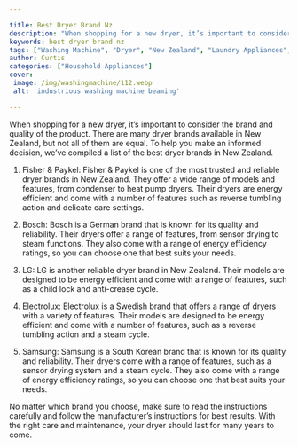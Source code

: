 ```yaml
---

title: Best Dryer Brand Nz
description: "When shopping for a new dryer, it’s important to consider the brand and quality of the product. There are many dryer brands availa...keep going and find out"
keywords: best dryer brand nz
tags: ["Washing Machine", "Dryer", "New Zealand", "Laundry Appliances", "Appliance Brand", "Appliance Guide"]
author: Curtis
categories: ["Household Appliances"]
cover: 
 image: /img/washingmachine/112.webp
 alt: 'industrious washing machine beaming'

---
```


When shopping for a new dryer, it’s important to consider the brand and quality of the product. There are many dryer brands available in New Zealand, but not all of them are equal. To help you make an informed decision, we’ve compiled a list of the best dryer brands in New Zealand.

1. Fisher & Paykel: Fisher & Paykel is one of the most trusted and reliable dryer brands in New Zealand. They offer a wide range of models and features, from condenser to heat pump dryers. Their dryers are energy efficient and come with a number of features such as reverse tumbling action and delicate care settings.

2. Bosch: Bosch is a German brand that is known for its quality and reliability. Their dryers offer a range of features, from sensor drying to steam functions. They also come with a range of energy efficiency ratings, so you can choose one that best suits your needs.

3. LG: LG is another reliable dryer brand in New Zealand. Their models are designed to be energy efficient and come with a range of features, such as a child lock and anti-crease cycle.

4. Electrolux: Electrolux is a Swedish brand that offers a range of dryers with a variety of features. Their models are designed to be energy efficient and come with a number of features, such as a reverse tumbling action and a steam cycle.

5. Samsung: Samsung is a South Korean brand that is known for its quality and reliability. Their dryers come with a range of features, such as a sensor drying system and a steam cycle. They also come with a range of energy efficiency ratings, so you can choose one that best suits your needs.

No matter which brand you choose, make sure to read the instructions carefully and follow the manufacturer’s instructions for best results. With the right care and maintenance, your dryer should last for many years to come.
